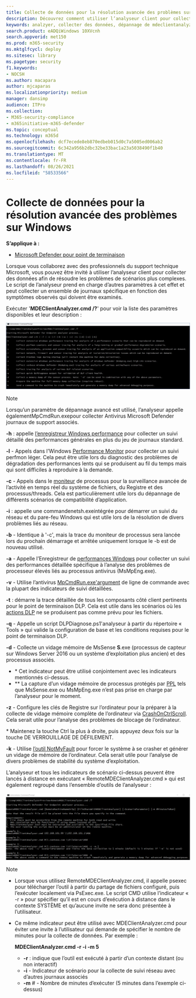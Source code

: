 ```yaml
---
title: Collecte de données pour la résolution avancée des problèmes sur Windows
description: Découvrez comment utiliser l’analyseur client pour collecter des données pour des scénarios de dépannage complexes
keywords: analzyer, collecter des données, dépannage de mdeclientanalyzer, résolution avancée des problèmes
search.product: eADQiWindows 10XVcnh
search.appverid: met150
ms.prod: m365-security
ms.mktglfcycl: deploy
ms.sitesec: library
ms.pagetype: security
f1.keywords:
- NOCSH
ms.author: macapara
author: mjcaparas
ms.localizationpriority: medium
manager: dansimp
audience: ITPro
ms.collection:
- M365-security-compliance
- m365initiative-m365-defender
ms.topic: conceptual
ms.technology: m365d
ms.openlocfilehash: dcf7ecede8eb870edbeb015d0c7a5005ed006ab2
ms.sourcegitcommit: 6c342a956b2dbc32be33bac1a23a5038490f1b40
ms.translationtype: MT
ms.contentlocale: fr-FR
ms.lasthandoff: 08/26/2021
ms.locfileid: "58533566"
---
```

# <a name="data-collection-for-advanced-troubleshooting-on-windows"></a>Collecte de données pour la résolution avancée des problèmes sur Windows

**S’applique à :**
- [Microsoft Defender pour point de terminaison](https://go.microsoft.com/fwlink/p/?linkid=2146631)

Lorsque vous collaborez avec des professionnels du support technique Microsoft, vous pouvez être invité à utiliser l’analyseur client pour collecter des données afin de résoudre les problèmes de scénarios plus complexes. Le script de l’analyseur prend en charge d’autres paramètres à cet effet et peut collecter un ensemble de journaux spécifique en fonction des symptômes observés qui doivent être examinés.

Exécuter '**MDEClientAnalyzer.cmd /?**' pour voir la liste des paramètres disponibles et leur description :

![Image des paramètres de l’analyseur client dans la ligne de commande](images/d89a1c04cf8441e4df72005879871bd0.png)

> [!NOTE]
> Lorsqu’un paramètre de dépannage avancé est [](/windows/security/threat-protection/microsoft-defender-antivirus/collect-diagnostic-data-update-compliance) utilisé, l’analyseur appelle égalementMpCmdRun.exepour collecter Antivirus Microsoft Defender journaux de support associés.

**-h** : appelle [l’enregistreur Windows performance](/windows-hardware/test/wpt/wpr-command-line-options) pour collecter un suivi détaillé des performances générales en plus du jeu de journaux standard.

**-l** - Appels dans l’Windows [Performance Monitor](/windows-server/remote/remote-desktop-services/rds-rdsh-performance-counters) pour collecter un suivi perfmon léger. Cela peut être utile lors du diagnostic des problèmes de dégradation des performances lents qui se produisent au fil du temps mais qui sont difficiles à reproduire à la demande.

**-c** - Appels dans le [moniteur](/sysinternals/downloads/procmon) de processus pour la surveillance avancée de l’activité en temps réel du système de fichiers, du Registre et des processus/threads. Cela est particulièrement utile lors du dépannage de différents scénarios de compatibilité d’application.

**-i** : appelle une [](/windows/win32/winsock/netsh-exe) commandenetsh.exeintégrée pour démarrer un suivi du réseau et du pare-feu Windows qui est utile lors de la résolution de divers problèmes liés au réseau.

**-b** - Identique à '-c', mais la trace du moniteur de processus sera lancée lors du prochain démarrage et arrêtée uniquement lorsque le -b est de nouveau utilisé.

**-a** - Appelle l’Enregistreur de [performances Windows](/windows-hardware/test/wpt/wpr-command-line-options) pour collecter un suivi des performances détaillée spécifique à l’analyse des problèmes de processeur élevés liés au processus antivirus (MsMpEng.exe).

**-v** - Utilise l’antivirus [MpCmdRun.exe'argument](/windows/security/threat-protection/microsoft-defender-antivirus/command-line-arguments-microsoft-defender-antivirus) de ligne de commande avec la plupart des indicateurs de suivi détaillées.

**-t** : démarre la trace détaillée de tous les composants côté client pertinents pour le point de terminaison DLP. Cela est utile dans les scénarios où les [actions DLP](/microsoft-365/compliance/endpoint-dlp-learn-about#endpoint-activities-you-can-monitor-and-take-action-on) ne se produisent pas comme prévu pour les fichiers.

**-q** - Appelle un script DLPDiagnose.ps1'analyseur à partir du répertoire « Tools » qui valide la configuration de base et les conditions requises pour le point de terminaison DLP.

**-d** - Collecte un vidage mémoire de MsSense **S**.exe (processus de capteur sur Windows Server 2016 ou un système d’exploitation plus ancien) et des processus associés.

- \* Cet indicateur peut être utilisé conjointement avec les indicateurs mentionnés ci-dessus.
- \*\* La capture d’un vidage mémoire de processus protégés par [PPL](/windows-hardware/drivers/install/early-launch-antimalware) tels que MsSense.exe ou MsMpEng.exe n’est pas prise en charge par l’analyseur pour le moment.

**-z** - Configure les clés de Registre sur l’ordinateur pour la préparer à la collecte de vidage mémoire complète de l’ordinateur via [CrashOnCtrlScroll](/windows-hardware/drivers/debugger/forcing-a-system-crash-from-the-keyboard). Cela serait utile pour l’analyse des problèmes de blocage de l’ordinateur.

\* Maintenez la touche Ctrl la plus à droite, puis appuyez deux fois sur la touche DE VERROUILLAGE DE DÉFILEMENT.

**-k** - Utilise [l’outil NotMyFault](/sysinternals/downloads/notmyfault) pour forcer le système à se crasher et générer un vidage de mémoire de l’ordinateur. Cela serait utile pour l’analyse de divers problèmes de stabilité du système d’exploitation.

L’analyseur et tous les indicateurs de scénario ci-dessus peuvent être lancés à distance en exécutant « RemoteMDEClientAnalyzer.cmd » qui est également regroupé dans l’ensemble d’outils de l’analyseur :

![Image de la ligne de commande avec des informations de l’analyseur](images/57cab9d82d08f672a92bf9e748ac9572.png)

> [!NOTE]
>
> - Lorsque vous utilisez RemoteMDEClientAnalyzer.cmd, il appelle psexec pour télécharger l’outil à partir du partage de fichiers configuré, puis l’exécuter localement via PsExec.exe.
    Le script CMD utilise l’indicateur « -r » pour spécifier qu’il est en cours d’exécution à distance dans le contexte SYSTÈME et qu’aucune invite ne sera donc présentée à l’utilisateur.
> - Ce même indicateur peut être utilisé avec MDEClientAnalyzer.cmd pour éviter une invite à l’utilisateur qui demande de spécifier le nombre de minutes pour la collecte de données. Par exemple :
>
>    **MDEClientAnalyzer.cmd -r -i -m 5**
>
>   - **-r** : indique que l’outil est exécuté à partir d’un contexte distant (ou non interactif)
>   - **-i** - Indicateur de scénario pour la collecte de suivi réseau avec d’autres journaux associés
>   - **-m** \# - Nombre de minutes d’exécuter (5 minutes dans l’exemple ci-dessus)
